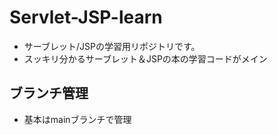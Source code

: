# Servlet-JSP-learn
* サーブレット/JSPの学習用リポジトリです。
* スッキリ分かるサーブレット＆JSPの本の学習コードがメイン
 
## ブランチ管理
* 基本はmainブランチで管理
 